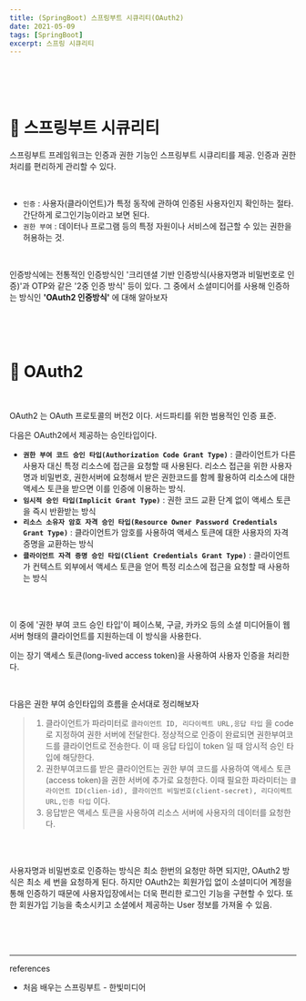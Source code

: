 ```yaml
---
title: (SpringBoot) 스프링부트 시큐리티(OAuth2)
date: 2021-05-09
tags: [SpringBoot]
excerpt: 스프링 시큐리티
---
```



<br/>
<br/>
<br/>


# 🚀 스프링부트 시큐리티

스프링부트 프레임워크는 인증과 권한 기능인 스프링부트 시큐리티를 제공. 인증과 권한 처리를 편리하게 관리할 수 있다.

<br/>

* ```인증``` : 사용자(클라이언트)가 특정 동작에 관하여 인증된 사용자인지 확인하는 절타. 간단하게 로그인기능이라고 보면 된다. 
* ```권한 부여``` : 데이터나 프로그램 등의 특정 자원이나 서비스에 접근할 수 있는 권한을 허용하는 것. 

<br/>

인증방식에는 전통적인 인증방식인 '크리덴셜 기반 인증방식(사용자명과 비밀번호로 인증)'과 OTP와 같은 '2중 인증 방식' 등이 있다. 그 중에서 소셜미디어를 사용해 인증하는 방식인 **'OAuth2 인증방식'** 에 대해 알아보자

<br/>
<br/>
<br/>

# 🚀 OAuth2

<br/>

OAuth2 는 OAuth 프로토콜의 버전2 이다. 서드파티를 위한 범용적인 인증 표준. 

다음은 OAuth2에서 제공하는 승인타입이다. 

* **```권한 부여 코드 승인 타입(Authorization Code Grant Type)```** : 클라이언트가 다른 사용자 대신 특정 리소스에 접근을 요청할 때 사용된다. 리소스 접근을 위한 사용자명과 비밀번호, 권한서버에 요청해서 받은 권한코드를 함께 활용하여 리소스에 대한 액세스 토큰을 받으면 이를 인증에 이용하는 방식.
* **```임시적 승인 타입(Implicit Grant Type)```** : 권한 코드 교환 단계 없이 액세스 토큰을 즉시 반환받는 방식 
* **```리소스 소유자 암호 자격 승인 타입(Resource Owner Password Credentials Grant Type)```** : 클라이언트가 암호를 사용하여 액세스 토큰에 대한 사용자의 자격 증명을 교환하는 방식 
* **```클라이언트 자격 증명 승인 타입(Client Credentials Grant Type)```** : 클라이언트가 컨텍스트 외부에서 액세스 토큰을 얻어 특정 리소스에 접근을 요청할 때 사용하는 방식

<br/>
<br/>

이 중에 '권한 부여 코드 승인 타입'이 페이스북, 구글, 카카오 등의 소셜 미디어들이 웹 서버 형태의 클라이언트를 지원하는데 이 방식을 사용한다. 

이는 장기 액세스 토큰(long-lived access token)을 사용하여 사용자 인증을 처리한다. 

<br/>

다음은 권한 부여 승인타입의 흐름을 순서대로 정리해보자
 > 1. 클라이언트가 파라미터로 ```클라이언트 ID, 리다이렉트 URL,응답 타입``` 을 code로 지정하여 권한 서버에 전달한다. 정상적으로 인증이 완료되면 권한부여코드를 클라이언트로 전송한다. 이 때 응답 타입이 token 일 때 암시적 승인 타입에 해당한다. 
 > 2. 권한부여코드를 받은 클라이언트는 권한 부여 코드를 사용하여 액세스 토큰(access token)을 권한 서버에 추가로 요청한다. 이때 필요한 파라미터는 ```클라이언트 ID(clien-id), 클라이언트 비밀번호(client-secret), 리다이렉트 URL,인증 타입``` 이다. 
 > 3. 응답받은 액세스 토큰을 사용하여 리소스 서버에 사용자의 데이터를 요청한다. 

<br/>
<br/>


사용자명과 비밀번호로 인증하는 방식은 최소 한번의 요청만 하면 되지만, OAuth2 방식은 최소 세 번을 요청하게 된다. 하지만 OAuth2는 회원가입 없이 소셜미디어 계정을 통해 인증하기 때문에 사용자입장에서는 더욱 편리한 로그인 기능을 구현할 수 있다. 또한 회원가입 기능을 축소시키고 소셜에서 제공하는 User 정보를 가져올 수 있음. 


<br/>
<br/>
<br/>

---
references

- 처음 배우는 스프링부트 - 한빛미디어